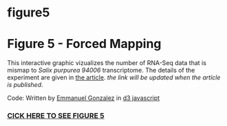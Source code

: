 # figure5
Figure 5 - Forced Mapping
=========================

This interactive graphic vizualizes the number of RNA-Seq data that is mismap to <i>Salix purpurea 94006</i> transcriptome. The details of the experiment are given in <a href="http://www.google.com">the article</a>. <i> the link will be updated when the article is published</i>.

Code:
Written by <a href="http://www.transcriptomics.org">Emmanuel Gonzalez</a> in <a href="http://bl.ocks.org/mbostock/4062006">d3 javascript</a>

<h3><a href="http://htmlpreview.github.io/?https://github.com/gonzalezem/figure5/blob/master/index.html">CICK HERE TO SEE FIGURE 5</a></h3>
